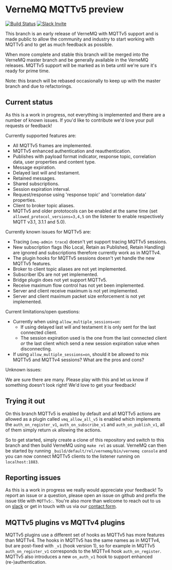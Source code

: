 # VerneMQ MQTTv5 preview

[![Build Status](https://travis-ci.org/erlio/vernemq.svg?branch=mqtt5-preview)](https://travis-ci.org/erlio/vernemq)
[![Slack Invite](https://slack-invite.vernemq.com/badge.svg)](https://slack-invite.vernemq.com)


This branch is an early release of VerneMQ with MQTTv5 support and is made
public to allow the community and industry to start working with MQTTv5 and to
get as much feedback as possible.

When more complete and stable this branch will be merged into the VerneMQ master
branch and be generally available in the VerneMQ releases. MQTTv5 support will
be marked as in beta until we're sure it's ready for prime time.

Note: this branch will be rebased occasionally to keep up with the master branch
and due to refactorings.

## Current status

As this is a work in progress, not everything is implemented and there are a
number of known issues. If you'd like to contribute we'd love your pull requests
or feedback!

Currently supported features are:

- All MQTTv5 frames are implemented.
- MQTTv5 enhanced authentication and reauthentication.
- Publishes with payload format indicator, response topic, correlation data,
  user properties and content type.
- Message expiration.
- Delayed last will and testament.
- Retained messages.
- Shared subscriptions.
- Session expiration interval.
- Request/response using 'response topic' and 'correlation data' properties.
- Client to broker topic aliases.
- MQTTv5 and older prototocols can be enabled at the same time (set
  `allowed_protocol_versions=3,4,5` on the listener to enable respectively MQTT
  v3.1, 3.1.1 and 5.0).

Currently known issues for MQTTv5 are:

- Tracing (`vmq-admin trace`) doesn't yet support tracing MQTTv5 sessions.
- New subscription flags (No Local, Retain as Published, Retain Handling) are
  ignored and subscriptions therefore currently work as in MQTTv4.
- The plugin hooks for MQTTv5 sessions doesn't yet handle the new MQTTv5
  features.
- Broker to client topic aliases are not yet implemented.
- Subscriber IDs are not yet implemented.
- Bridge plugin does not yet support MQTTv5.
- Receive maximum flow control has not yet been implemented.
- Server and client receive maximum is not yet implemented.
- Server and client maximum packet size enforcement is not yet implemented.

Current limitations/open questions:

- Currently when using `allow_multiple_sessions=on`:
  - If using delayed last will and testament it is only sent for the last
    connected client.
  - The session expiration used is the one from the last connected client *or*
    the last client which send a new session expiration value when
    disconnecting.
- If using `allow_multiple_sessions=on`, should it be allowed to mix MQTTv5 and
  MQTTv4 sessions? What are the pros and cons?

Unknown issues:

We are sure there are many. Please play with this and let us know if something
doesn't look right! We'd love to get your feedback!

## Trying it out

On this branch MQTTv5 is enabled by default and all MQTTv5 actions are allowed
as a plugin called `vmq_allow_all_v5` is enabled which implements the
`auth_on_register_v1`, `auth_on_subscribe_v1` and `auth_on_publish_v1`, all of
them simply return `ok` allowing the actions.

So to get started, simply create a clone of this repository and switch to this
branch and then build VerneMQ using `make rel` as usual. VerneMQ can then be
started by running `_build/default/rel/vernemq/bin/vernemq console` and you can
now connect MQTTv5 clients to the listener running on `localhost:1883`.

##  Reporting issues

As this is a work in progress we really would appreciate your feedback! To
report an issue or a question, please open an issue on github and prefix the
issue title with `MQTTv5:`. You're also more than welcome to reach out to us on
[slack](https://slack-invite.vernemq.com) or get in touch with us via our
[contact form](https://vernemq.com/services.html).

## MQTTv5 plugins vs MQTTv4 plugins

MQTTv5 plugins use a different set of hooks as MQTTv5 has more features than
MQTTv4. The hooks in MQTTv5 has the same names as in MQTTv4, but are post-fixed
with `_v1` (hook version 1), so for example in MQTTv5 `auth_on_register_v1`
corresponds to the MQTTv4 hook `auth_on_register`. MQTTv5 also introduces a new
`on_auth_v1` hook to support enhanced (re-)authentication.
